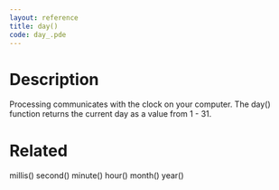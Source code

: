 ```yaml
---
layout: reference
title: day()
code: day_.pde
---
```


# Description

Processing communicates with the clock on your computer. The day() function returns the current day as a value from 1 - 31.

# Related

millis()
second()
minute()
hour()
month()
year()
